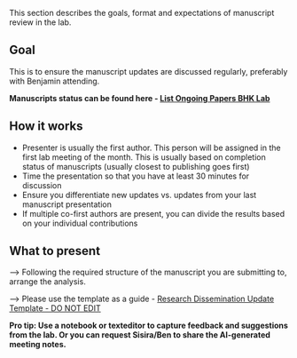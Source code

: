 This section describes the goals, format and expectations of manuscript review in the lab.

## Goal

This is to ensure the manuscript updates are discussed regularly, preferably with Benjamin attending.

**Manuscripts status can be found here - [List Ongoing Papers BHK Lab](https://docs.google.com/spreadsheets/d/1vgoZJ7W-xOMpxllDVn6bcspOpG6yJRzXIH25gdLsk3c/edit?gid=673495392#gid=673495392&fvid=1181041881)**

## How it works

 - Presenter is usually the first author. This person will be assigned in the first lab meeting of the month. This is usually based on completion status of manuscripts (usually closest to publishing goes first)
  - Time the presentation so that you have at least 30 minutes for discussion
  - Ensure you differentiate new updates vs. updates from your last manuscript presentation
  - If multiple co-first authors are present, you can divide the results based on your individual contributions

## What to present

--> Following the required structure of the manuscript you are submitting to, arrange the analysis. 

--> Please use the template as a guide - 
[Research Dissemination Update Template - DO NOT EDIT](https://docs.google.com/presentation/d/1f1IwILV8l8bKktyElq_HRMWAbjf0xj7n2CJvbGBEJYg/edit#slide=id.g2666473ec8e_0_0)

**Pro tip: Use a notebook or texteditor to capture feedback and suggestions from the lab. Or you can request Sisira/Ben to share the AI-generated meeting notes.**